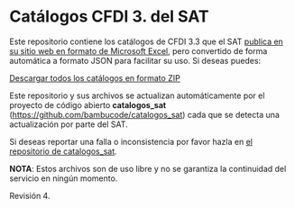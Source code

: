 # Catálogos CFDI 3. del SAT

Este repositorio contiene los catálogos de CFDI 3.3 que el SAT [publica en su
sitio web en formato de Microsoft Excel](http://omawww.sat.gob.mx/tramitesyservicios/Paginas/anexo_20_version3-3.htm), pero convertido de forma automática a formato JSON para facilitar su uso. Si deseas puedes:

[Descargar todos los catálogos en formato ZIP](https://github.com/bambucode/catalogos_sat_JSON/archive/refs/heads/cfdi-3.3.zip)

Este repositorio y sus archivos se actualizan automáticamente por el proyecto
de código abierto **catalogos_sat** (https://github.com/bambucode/catalogos_sat) 
cada que se detecta una actualización por parte del SAT.

Si deseas reportar una falla o inconsistencia por favor hazla en [el repositorio de catalogos_sat](https://github.com/bambucode/catalogos_sat/issues).

**NOTA**: Estos archivos son de uso libre y no se garantiza la continuidad del servicio
en ningún momento.

Revisión 4.
